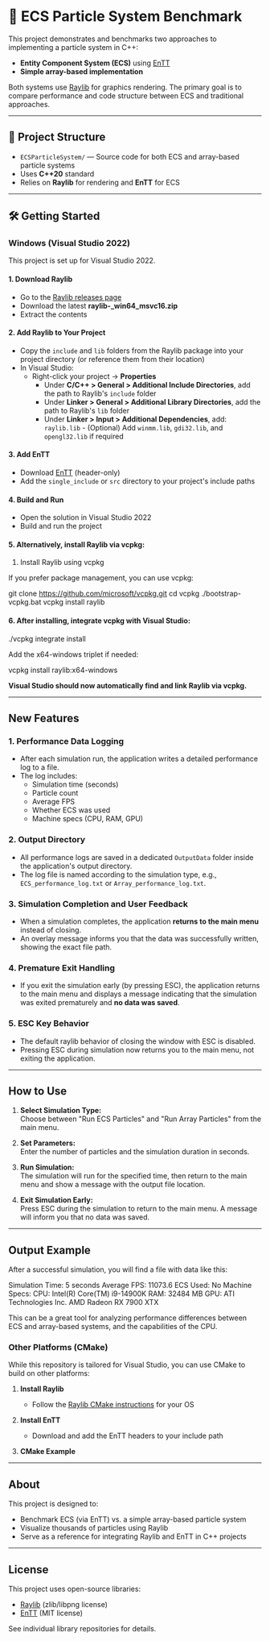 # 🚀 ECS Particle System Benchmark

This project demonstrates and benchmarks two approaches to implementing a particle system in C++:
- **Entity Component System (ECS)** using [EnTT](https://github.com/skypjack/entt)
- **Simple array-based implementation**

Both systems use [Raylib](https://www.raylib.com/) for graphics rendering. The primary goal is to compare performance and code structure between ECS and traditional approaches.

---

## 📁 Project Structure

- `ECSParticleSystem/` — Source code for both ECS and array-based particle systems
- Uses **C++20** standard
- Relies on **Raylib** for rendering and **EnTT** for ECS

---

## 🛠️ Getting Started

### Windows (Visual Studio 2022)

This project is set up for Visual Studio 2022.

#### 1. Download Raylib
- Go to the [Raylib releases page](https://github.com/raysan5/raylib/releases)
- Download the latest **raylib-<version>_win64_msvc16.zip**
- Extract the contents

#### 2. Add Raylib to Your Project
- Copy the `include` and `lib` folders from the Raylib package into your project directory (or reference them from their location)
- In Visual Studio:
  - Right-click your project → __Properties__
    - Under __C/C++ > General > Additional Include Directories__, add the path to Raylib's `include` folder
    - Under __Linker > General > Additional Library Directories__, add the path to Raylib's `lib` folder
    - Under __Linker > Input > Additional Dependencies__, add:  ```
      raylib.lib
  ```    - (Optional) Add `winmm.lib`, `gdi32.lib`, and `opengl32.lib` if required

#### 3. Add EnTT
- Download [EnTT](https://github.com/skypjack/entt) (header-only)
- Add the `single_include` or `src` directory to your project's include paths

#### 4. Build and Run
- Open the solution in Visual Studio 2022
- Build and run the project

#### 5. Alternatively, install Raylib via vcpkg:
1. Install Raylib using vcpkg

If you prefer package management, you can use vcpkg:

git clone https://github.com/microsoft/vcpkg.git
cd vcpkg
./bootstrap-vcpkg.bat
vcpkg install raylib

#### 6. After installing, integrate vcpkg with Visual Studio:

./vcpkg integrate install

Add the x64-windows triplet if needed:

vcpkg install raylib:x64-windows

**Visual Studio should now automatically find and link Raylib via vcpkg.**

---

## **New Features**

### 1. **Performance Data Logging**
- After each simulation run, the application writes a detailed performance log to a file.
- The log includes:
  - Simulation time (seconds)
  - Particle count
  - Average FPS
  - Whether ECS was used
  - Machine specs (CPU, RAM, GPU)

### 2. **Output Directory**
- All performance logs are saved in a dedicated `OutputData` folder inside the application's output directory.
- The log file is named according to the simulation type, e.g., `ECS_performance_log.txt` or `Array_performance_log.txt`.

### 3. **Simulation Completion and User Feedback**
- When a simulation completes, the application **returns to the main menu** instead of closing.
- An overlay message informs you that the data was successfully written, showing the exact file path.

### 4. **Premature Exit Handling**
- If you exit the simulation early (by pressing ESC), the application returns to the main menu and displays a message indicating that the simulation was exited prematurely and **no data was saved**.

### 5. **ESC Key Behavior**
- The default raylib behavior of closing the window with ESC is disabled.
- Pressing ESC during simulation now returns you to the main menu, not exiting the application.

---

## **How to Use**

1. **Select Simulation Type:**  
   Choose between "Run ECS Particles" and "Run Array Particles" from the main menu.

2. **Set Parameters:**  
   Enter the number of particles and the simulation duration in seconds.

3. **Run Simulation:**  
   The simulation will run for the specified time, then return to the main menu and show a message with the output file location.

4. **Exit Simulation Early:**  
   Press ESC during the simulation to return to the main menu. A message will inform you that no data was saved.

---

## **Output Example**

After a successful simulation, you will find a file with data like this:

Simulation Time: 5 seconds
Average FPS: 11073.6
ECS Used: No
Machine Specs:
  CPU: Intel(R) Core(TM) i9-14900K
  RAM: 32484 MB
  GPU: ATI Technologies Inc. AMD Radeon RX 7900 XTX

This can be a great tool for analyzing performance differences between ECS and array-based systems, and the capabilities of the CPU.

### Other Platforms (CMake)

While this repository is tailored for Visual Studio, you can use CMake to build on other platforms:

1. **Install Raylib**  
   - Follow the [Raylib CMake instructions](https://github.com/raysan5/raylib/wiki/Working-on-GNU-Linux#using-cmake) for your OS

2. **Install EnTT**  
   - Download and add the EnTT headers to your include path

3. **CMake Example**

---

## About

This project is designed to:
- Benchmark ECS (via EnTT) vs. a simple array-based particle system
- Visualize thousands of particles using Raylib
- Serve as a reference for integrating Raylib and EnTT in C++ projects

---

## License

This project uses open-source libraries:
- [Raylib](https://github.com/raysan5/raylib) (zlib/libpng license)
- [EnTT](https://github.com/skypjack/entt) (MIT license)

See individual library repositories for details.
